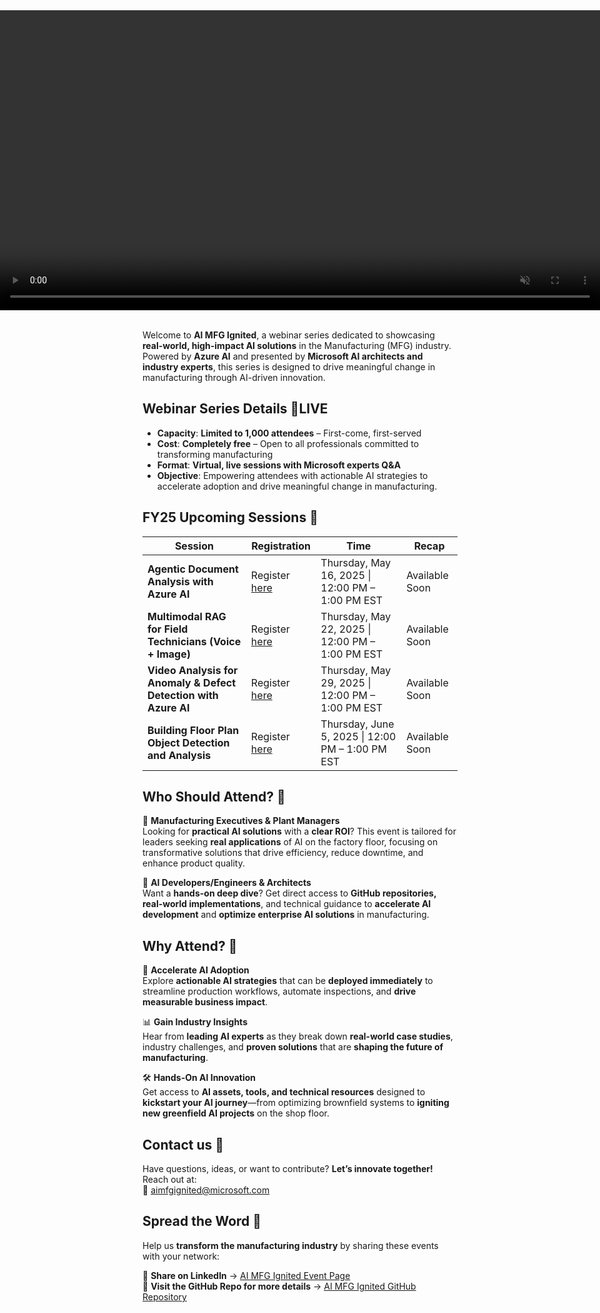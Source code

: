 <!-- Attempt to force the banner to span the entire browser width -->
<div style="
  position: relative;
  left: 50%;
  right: 50%;
  margin-left: -50vw;
  margin-right: -50vw;
  width: 100vw;
  max-width: 100vw;
  overflow: hidden;
  text-align: center;
">
  <video autoplay muted loop playsinline style="width:100%; height:auto;">
    <source src="assets/videos/AI MFG Ignited.mp4" type="video/mp4">
    <!-- Fallback image if video is not supported -->
    <img src="assets/images/AI MFG Ignited.jpg" alt="AI MFG Ignited Banner">
  </video>
</div>

<br>

Welcome to **AI MFG Ignited**, a webinar series dedicated to showcasing **real-world, high-impact AI solutions** in the Manufacturing (MFG) industry. Powered by **Azure AI** and presented by **Microsoft AI architects and industry experts**, this series is designed to drive meaningful change in manufacturing through AI-driven innovation.   

## **Webinar Series Details** 🛑LIVE   

- **Capacity**: **Limited to 1,000 attendees** – First-come, first-served  
- **Cost**: **Completely free** – Open to all professionals committed to transforming manufacturing  
- **Format**: **Virtual, live sessions with Microsoft experts Q&A**  
- **Objective**: Empowering attendees with actionable AI strategies to accelerate adoption and drive meaningful change in manufacturing. 

## **FY25 Upcoming Sessions** 📅

| **Session**                                                                                         | **Registration**                                                                                                                 | **Time**                                  | **Recap**          |
|-----------------------------------------------------------------------------------------------------|----------------------------------------------------------------------------------------------------------------------------------|-------------------------------------------|--------------------|
| **Agentic Document Analysis with Azure AI**                                                     | Register [here](https://msit.events.teams.microsoft.com/event/8a07d4ef-e180-4fa1-916c-ff2563855f79@72f988bf-86f1-41af-91ab-2d7cd011db47) | Thursday, May 16, 2025 \| 12:00 PM – 1:00 PM EST | Available Soon     |
| **Multimodal RAG for Field Technicians (Voice + Image)**                                            | Register [here](https://msit.events.teams.microsoft.com/event/1adade8f-a9b7-46bc-a607-28b32e2a53e1@72f988bf-86f1-41af-91ab-2d7cd011db47) | Thursday, May 22, 2025 \| 12:00 PM – 1:00 PM EST | Available Soon     |
| **Video Analysis for Anomaly & Defect Detection with Azure AI**                                     | Register [here](https://msit.events.teams.microsoft.com/event/d75f4fa7-5cab-4683-8177-4bf804464a38@72f988bf-86f1-41af-91ab-2d7cd011db47) | Thursday, May 29, 2025 \| 12:00 PM – 1:00 PM EST | Available Soon     |
| **Building Floor Plan Object Detection and Analysis**                         | Register [here](https://msit.events.teams.microsoft.com/event/a084f25e-a34c-426a-a2bc-a73bf003ee8e@72f988bf-86f1-41af-91ab-2d7cd011db47) | Thursday, June 5, 2025 \| 12:00 PM – 1:00 PM EST | Available Soon     |

## **Who Should Attend?** 🎯  

🔹 **Manufacturing Executives & Plant Managers**  
Looking for **practical AI solutions** with a **clear ROI**? This event is tailored for leaders seeking **real applications** of AI on the factory floor, focusing on transformative solutions that drive efficiency, reduce downtime, and enhance product quality.  

🔹 **AI Developers/Engineers & Architects**  
Want a **hands-on deep dive**? Get direct access to **GitHub repositories, real-world implementations**, and technical guidance to **accelerate AI development** and **optimize enterprise AI solutions** in manufacturing.  

## **Why Attend?** 🌟  

🚀 **Accelerate AI Adoption**  
Explore **actionable AI strategies** that can be **deployed immediately** to streamline production workflows, automate inspections, and **drive measurable business impact**.  

📊 **Gain Industry Insights**  
Hear from **leading AI experts** as they break down **real-world case studies**, industry challenges, and **proven solutions** that are **shaping the future of manufacturing**.  

🛠 **Hands-On AI Innovation**  
Get access to **AI assets, tools, and technical resources** designed to **kickstart your AI journey**—from optimizing brownfield systems to **igniting new greenfield AI projects** on the shop floor.  

## **Contact us** 🤝  

Have questions, ideas, or want to contribute? **Let’s innovate together!** Reach out at:  
📩 [aimfgignited@microsoft.com](mailto:aimfgignited@microsoft.com)  

## **Spread the Word** 📣  

Help us **transform the manufacturing industry** by sharing these events with your network:  

🔹 **Share on LinkedIn** → [AI MFG Ignited Event Page](https://microsoft.github.io/AIMFGIgnited/)  
🔹 **Visit the GitHub Repo for more details** → [AI MFG Ignited GitHub Repository](https://github.com/microsoft/AIMFGIgnited)
